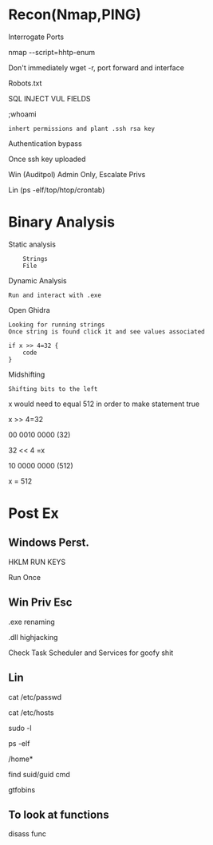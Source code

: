 # Recon(Nmap,PING)

Interrogate Ports

nmap --script=hhtp-enum

Don't immediately wget -r, port forward and interface 

Robots.txt

SQL INJECT VUL FIELDS

;whoami

    inhert permissions and plant .ssh rsa key

Authentication bypass

Once ssh key uploaded

Win (Auditpol) Admin Only, Escalate Privs

Lin (ps -elf/top/htop/crontab)

# Binary Analysis
Static analysis

        Strings
        File

Dynamic Analysis

    Run and interact with .exe

Open Ghidra 

    Looking for running strings
    Once string is found click it and see values associated

```
if x >> 4=32 {
    code
}
```
Midshifting

    Shifting bits to the left

x would need to equal 512 in order to make statement true

x >> 4=32

00 0010 0000 (32)

32 << 4 =x

10 0000 0000 (512)

x = 512


# Post Ex

## Windows Perst.

HKLM RUN KEYS

Run Once

## Win Priv Esc

.exe renaming

.dll highjacking

Check Task Scheduler and Services for goofy shit

## Lin 

cat /etc/passwd

cat /etc/hosts

sudo -l 

ps -elf

/home*

find suid/guid cmd

gtfobins

## To look at functions

disass func














